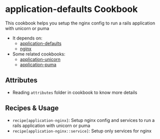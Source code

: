 application-defaults Cookbook
============

This cookbook helps you setup the nginx config to run a rails application with unicorn or puma
- It depends on:
  + [application-defaults](https://github.com/phanviet/chef-application-defaults.git)
  + [nginx](https://supermarket.chef.io/cookbooks/nginx)
- Some related cookbooks:
  + [application-unicorn](https://github.com/phanviet/chef-application-unicorn.git)
  + [application-puma](https://github.com/phanviet/chef-application-puma.git)

Attributes
----------
  + Reading `attributes` folder in cookbook to know more details

Recipes & Usage
-----
- `recipe[application-nginx]`: Setup nginx config and services to run a rails application with unicorn or puma
- `recipe[application-nginx::service]`: Setup only services for nginx
